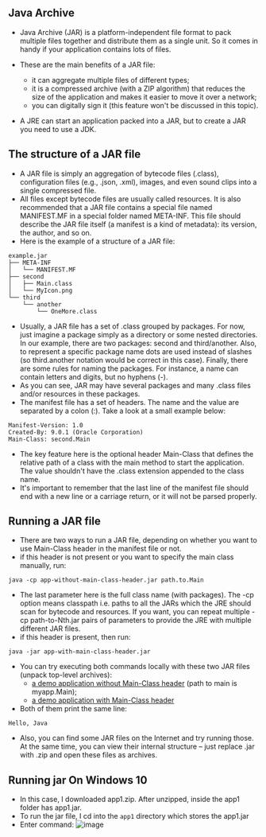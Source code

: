 ## Java Archive
- Java Archive (JAR) is a platform-independent file format to pack multiple files together and distribute them as a single unit. So it comes in handy if your application contains lots of files.
- These are the main benefits of a JAR file:
  - it can aggregate multiple files of different types;
  - it is a compressed archive (with a ZIP algorithm) that reduces the size of the application and makes it easier to move it over a network;
  - you can digitally sign it (this feature won't be discussed in this topic).

- A JRE can start an application packed into a JAR, but to create a JAR you need to use a JDK.

## The structure of a JAR file
- A JAR file is simply an aggregation of bytecode files (.class), configuration files (e.g., .json, .xml), images, and even sound clips into a single compressed file. 
- All files except bytecode files are usually called resources. It is also recommended that a JAR file contains a special file named MANIFEST.MF in a special folder named META-INF. This file should describe the JAR file itself (a manifest is a kind of metadata): its version, the author, and so on.
- Here is the example of a structure of a JAR file:

```
example.jar
├── META-INF
│   └── MANIFEST.MF
├── second
│   ├── Main.class
│   └── MyIcon.png
└── third
    └── another
        └── OneMore.class
```

- Usually, a JAR file has a set of .class grouped by packages. For now, just imagine a package simply as a directory or some nested directories. In our example, there are two packages: second and third/another. Also, to represent a specific package name dots are used instead of slashes (so third.another notation would be correct in this case). Finally, there are some rules for naming the packages. For instance, a name can contain letters and digits, but no hyphens (-).
- As you can see, JAR may have several packages and many .class files and/or resources in these packages.
- The manifest file has a set of headers. The name and the value are separated by a colon (:). Take a look at a small example below:
```
Manifest-Version: 1.0
Created-By: 9.0.1 (Oracle Corporation)
Main-Class: second.Main
```
- The key feature here is the optional header Main-Class that defines the relative path of a class with the main method to start the application. The value shouldn't have the .class extension appended to the class name.
- It's important to remember that the last line of the manifest file should end with a new line or a carriage return, or it will not be parsed properly.

## Running a JAR file
- There are two ways to run a JAR file, depending on whether you want to use Main-Class header in the manifest file or not.
- if this header is not present or you want to specify the main class manually, run:
```
java -cp app-without-main-class-header.jar path.to.Main
```
- The last parameter here is the full class name (with packages). The -cp option means classpath i.e. paths to all the JARs which the JRE should scan for bytecode and resources. If you want, you can repeat multiple -cp path-to-Nth.jar pairs of parameters to provide the JRE with multiple different JAR files.
- if this header is present, then run:
```
java -jar app-with-main-class-header.jar
```
- You can try executing both commands locally with these two JAR files (unpack top-level archives):
  - [a demo application without Main-Class header](https://stepik.org/media/attachments/lesson/123928/app1.zip) (path to main is myapp.Main);
  - [a demo application with Main-Class header](https://stepik.org/media/attachments/lesson/123928/app2.zip)
- Both of them print the same line:
```
Hello, Java
```
- Also, you can find some JAR files on the Internet and try running those. At the same time, you can view their internal structure – just replace .jar with .zip and open these files as archives.

## Running jar On Windows 10
- In this case, I downloaded app1.zip. After unzipped, inside the app1 folder has app1.jar.
- To run the jar file, I cd into the `app1` directory which stores the app1.jar
- Enter command:
![image](https://user-images.githubusercontent.com/92832451/186912899-8c58154c-84dc-4533-a2f1-8af293923757.png)

